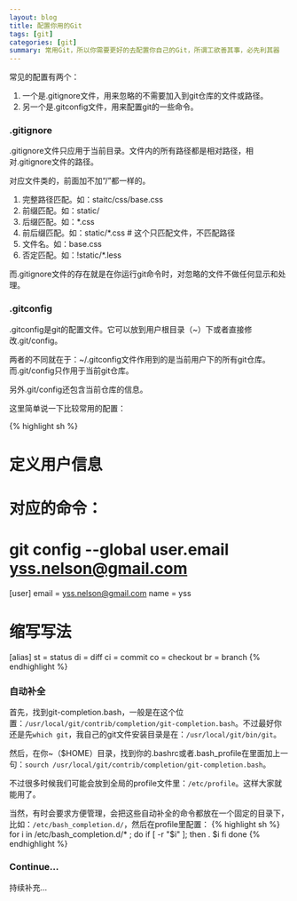 ```yaml
---
layout: blog
title: 配置你用的Git
tags: [git]
categories: [git]
summary: 常用Git，所以你需要更好的去配置你自己的Git，所谓工欲善其事，必先利其器
---
```


常见的配置有两个：

1. 一个是.gitignore文件，用来忽略的不需要加入到git仓库的文件或路径。
2. 另一个是.gitconfig文件，用来配置git的一些命令。

### .gitignore
.gitignore文件只应用于当前目录。文件内的所有路径都是相对路径，相对.gitignore文件的路径。

对应文件类的，前面加不加“/”都一样的。

1. 完整路径匹配。如：staitc/css/base.css
2. 前缀匹配。如：static/
3. 后缀匹配。如：*.css
4. 前后缀匹配。如：static/*.css # 这个只匹配文件，不匹配路径
4. 文件名。如：base.css
5. 否定匹配。如：!static/*.less

而.gitignore文件的存在就是在你运行git命令时，对忽略的文件不做任何显示和处理。

### .gitconfig
.gitconfig是git的配置文件。它可以放到用户根目录（~）下或者直接修改.git/config。

两者的不同就在于：~/.gitconfig文件作用到的是当前用户下的所有git仓库。而.git/config只作用于当前git仓库。

另外.git/config还包含当前仓库的信息。

这里简单说一下比较常用的配置：

{% highlight sh %}
# 定义用户信息
# 对应的命令：
# git config --global user.email yss.nelson@gmail.com
[user]
	email = yss.nelson@gmail.com
	name = yss
# 缩写写法
[alias]
    st = status
    di = diff
    ci = commit
    co = checkout
    br = branch
{% endhighlight %}

### 自动补全
首先，找到git-completion.bash，一般是在这个位置：`/usr/local/git/contrib/completion/git-completion.bash`。不过最好你还是先`which git`，我自己的git文件安装目录是在：`/usr/local/git/bin/git`。

然后，在你~（$HOME）目录，找到你的.bashrc或者.bash_profile在里面加上一句：`sourch /usr/local/git/contrib/completion/git-completion.bash`。

不过很多时候我们可能会放到全局的profile文件里：`/etc/profile`。这样大家就能用了。

当然，有时会要求方便管理，会把这些自动补全的命令都放在一个固定的目录下，比如：`/etc/bash_completion.d/`，然后在profile里配置：
{% highlight sh %}
for i in /etc/bash_completion.d/* ; do
    if [ -r "$i" ]; then
        . $i
    fi
done
{% endhighlight %}

### Continue...

持续补充...
